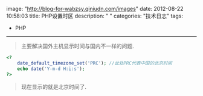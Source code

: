 image: "http://blog-for-wabzsy.qiniudn.com/images"
date: 2012-08-22 10:58:03
title: PHP设置时区
description: " "
categories: "技术日志"
tags:
  - PHP
---

> 主要解决国外主机显示时间与国内不一样的问题.

``` php
<?
    date_default_timezone_set('PRC'); //此处PRC代表中国的北京时间
    echo date('Y-m-d H:i:s');
?>
```
> 现在显示的就是北京时间了.
